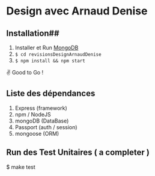 # Design avec Arnaud Denise

## Installation##

1. Installer et Run [MongoDB](https://docs.mongodb.com/)
2. ```$ cd revisionsDesignArnaudDenise```
3. ```$ npm install && npm start```

:v: Good to Go !

## Liste des dépendances ##

1. Express (framework)
2. npm / NodeJS
3. mongoDB (DataBase)
4. Passport (auth / session)
5. mongoose (ORM)

## Run des Test Unitaires ( a completer ) ##

$ make test


